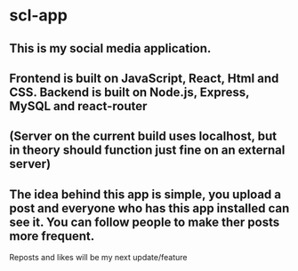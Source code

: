 # scl-app

This is my social media application. 
-
Frontend is built on JavaScript, React, Html and CSS.
Backend is built on Node.js, Express, MySQL and react-router
-
(Server on the current build uses localhost, but in theory should function just fine on an external server)
-
The idea behind this app is simple, you upload a post and everyone
who has this app installed can see it. You can follow people to make ther posts more frequent.
-
Reposts and likes will be my next update/feature

